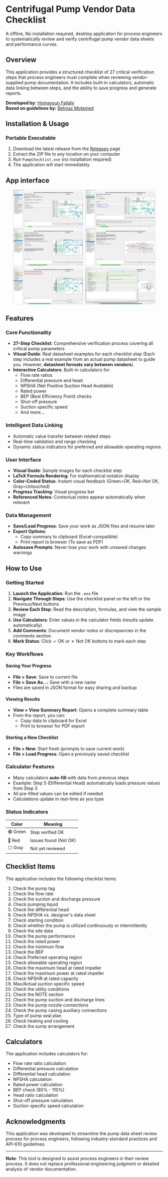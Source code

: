 # Centrifugal Pump Vendor Data Checklist

A offline, No installation required, desktop application for process engineers to systematically review and verify centrifugal pump vendor data sheets and performance curves.

## Overview

This application provides a structured checklist of 27 critical verification steps that process engineers must complete when reviewing vendor-supplied pump documentation. It includes built-in calculators, automatic data linking between steps, and the ability to save progress and generate reports.

**Developed by:** [Homayoun Fallahi](https://ir.linkedin.com/in/homayoun-fallahi)  
**Based on guidelines by:** [Behnaz Motamed](https://nl.linkedin.com/in/behnaz-motamed)

## Installation & Usage

### Portable Executable

1. Download the latest release from the [Releases](../../releases) page
2. Extract the ZIP file to any location on your computer
3. Run `PumpChecklist.exe` (no installation required)
4. The application will start immediately

## App interface

<div align="center">
  <img src="/interface/1.png" alt=" " width="45%"/>
  <img src="/interface/2.png" alt=" " width="45%"/>
</div>
<div align="center">
  <img src="/interface/3.png" alt=" " width="45%"/>
  <img src="/interface/4.png" alt=" " width="45%"/>
</div>
<div align="center">
  <img src="/interface/5.png" alt=" " width="45%"/>
  <img src="/interface/6.png" alt=" " width="45%"/>
</div>

## Features

### Core Functionality
- **27-Step Checklist**: Comprehensive verification process covering all critical pump parameters
- **Visual Guide**: Real datasheet examples for each checklist step (Each step includes a real example from an actual pump datasheet to guide you. However, **datasheet formats vary between vendors**).
- **Interactive Calculators**: Built-in calculators for:
  - Flow rate ratios
  - Differential pressure and head
  - NPSHA (Net Positive Suction Head Available)
  - Rated power
  - BEP (Best Efficiency Point) checks
  - Shut-off pressure
  - Suction specific speed
  - And more...

### Intelligent Data Linking
- Automatic value transfer between related steps
- Real-time validation and range checking
- Dynamic status indicators for preferred and allowable operating regions

### User Interface
- **Visual Guide**: Sample images for each checklist step
- **LaTeX Formula Rendering**: For mathematical notation display
- **Color-Coded Status**: Instant visual feedback (Green=OK, Red=Not OK, Gray=Untouched)
- **Progress Tracking**: Visual progress bar
- **Referenced Notes**: Contextual notes appear automatically when relevant

### Data Management
- **Save/Load Progress**: Save your work as JSON files and resume later
- **Export Options**: 
  - Copy summary to clipboard (Excel-compatible)
  - Print report to browser (To save as PDF)
- **Autosave Prompts**: Never lose your work with unsaved changes warnings

## How to Use

### Getting Started

1. **Launch the Application**: Run the `.exe` file
2. **Navigate Through Steps**: Use the checklist panel on the left or the Previous/Next buttons
3. **Review Each Step**: Read the description, formulas, and view the sample image
4. **Use Calculators**: Enter values in the calculator fields (results update automatically)
5. **Add Comments**: Document vendor notes or discrepancies in the comments section
6. **Mark Status**: Click ✓ OK or ✗ Not OK buttons to mark each step

### Key Workflows

#### Saving Your Progress
- **File > Save**: Save to current file
- **File > Save As...**: Save with a new name
- Files are saved in JSON format for easy sharing and backup

#### Viewing Results
- **View > View Summary Report**: Opens a complete summary table
- From the report, you can:
  - Copy data to clipboard for Excel
  - Print to browser for PDF export

#### Starting a New Checklist
- **File > New**: Start fresh (prompts to save current work)
- **File > Load Progress**: Open a previously saved checklist

### Calculator Features

- Many calculators **auto-fill** with data from previous steps
- Example: Step 5 (Differential Head) automatically loads pressure values from Step 3
- All pre-filled values can be edited if needed
- Calculations update in real-time as you type

### Status Indicators

| Color | Meaning |
|-------|---------|
| 🟢 Green | Step verified OK |
| 🔴 Red | Issues found (Not OK) |
| ⚪ Gray | Not yet reviewed |

## Checklist Items

The application includes the following checklist items:

1. Check the pump tag
2. Check the flow rate
3. Check the suction and discharge pressure
4. Check pumping liquid
5. Check the differential head
6. Check NPSHA vs. designer's data sheet
7. Check starting condition
8. Check whether the pump is utilized continuously or intermittently
9. Check the site data
10. Check the pump performance
11. Check the rated power
12. Check the minimum flow
13. Check the BEP
14. Check Preferred operating region
15. Check allowable operating region
16. Check the maximum head at rated impeller
17. Check the maximum power at rated impeller
18. Check NPSHR at rated capacity
19. Max/Actual suction specific speed
20. Check the utility conditions
21. Check the NOTE section
22. Check the pump suction and discharge lines
23. Check the pump nozzle connections
24. Check the pump casing auxiliary connections
25. Type of pump seal plan
26. Check heating and cooling
27. Check the sump arrangement

## Calculators

The application includes calculators for:

- Flow rate ratio calculation
- Differential pressure calculation
- Differential head calculation
- NPSHA calculation
- Rated power calculation
- BEP check (80% - 110%)
- Head ratio calculation
- Shut-off pressure calculation
- Suction specific speed calculation

## Acknowledgments

This application was developed to streamline the pump data sheet review process for process engineers, following industry-standard practices and API-610 guidelines.

---

**Note**: This tool is designed to assist process engineers in their review process. It does not replace professional engineering judgment or detailed analysis of vendor documentation.
